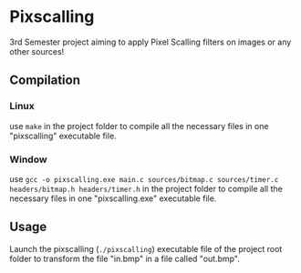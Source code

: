 # Pixscalling

3rd Semester project aiming to apply Pixel Scalling filters on images or any other sources!

## Compilation

### Linux

use `make` in the project folder to compile all the necessary files in one "pixscalling" executable file.

### Window

use `gcc -o pixscalling.exe main.c sources/bitmap.c sources/timer.c headers/bitmap.h headers/timer.h` in the project folder to compile all the necessary files in one "pixscalling.exe" executable file.

## Usage

Launch the pixscalling (`./pixscalling`) executable file of the project root folder to transform the file "in.bmp" in a file called "out.bmp".
